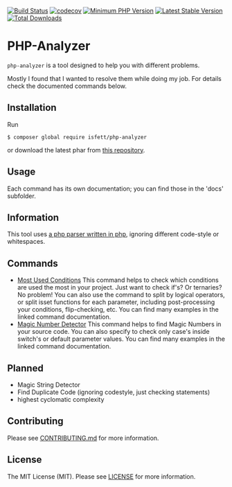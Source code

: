[![Build Status](https://img.shields.io/travis/isfett/php-analyzer/master?style=flat-square)](https://travis-ci.org/isfett/php-analyzer)
[![codecov](https://img.shields.io/codecov/c/github/isfett/php-analyzer?style=flat-square)](https://codecov.io/gh/isfett/php-analyzer)
[![Minimum PHP Version](https://img.shields.io/badge/php-%3E%3D%207.1-8892BF.svg?style=flat-square)](https://php.net/)
[![Latest Stable Version](https://poser.pugx.org/isfett/php-analyzer/v/stable)](https://packagist.org/packages/isfett/php-analyzer)
[![Total Downloads](https://poser.pugx.org/isfett/php-analyzer/downloads)](https://packagist.org/packages/isfett/php-analyzer)
# PHP-Analyzer

`php-analyzer` is a tool designed to help you with different problems.

Mostly I found that I wanted to resolve them while doing my job. For details check the documented commands below.

## Installation
Run
```
$ composer global require isfett/php-analyzer
```
or download the latest phar from [this repository](https://github.com/isfett/php-analyzer/releases).

## Usage
Each command has its own documentation; you can find those in the 'docs' subfolder.

## Information
This tool uses [a php parser written in php](https://github.com/nikic/PHP-Parser), ignoring different code-style or whitespaces. 

## Commands
- [Most Used Conditions](docs/MostUsedConditions.md) This command helps to check which conditions are used the most in your project. Just want to check if's? Or ternaries? No problem! You can also use the command to split by logical operators, or split isset functions for each parameter, including post-processing your conditions, flip-checking, etc. You can find many examples in the linked command documentation.
- [Magic Number Detector](docs/MagicNumberDetector.md) This command helps to find Magic Numbers in your source code. You can also specify to check only case's inside switch's or default parameter values. You can find many examples in the linked command documentation.

## Planned
- Magic String Detector
- Find Duplicate Code (ignoring codestyle, just checking statements)
- highest cyclomatic complexity

## Contributing
Please see [CONTRIBUTING.md](CONTRIBUTING.md) for more information.

## License
The MIT License (MIT). Please see [LICENSE](LICENSE) for more information.
